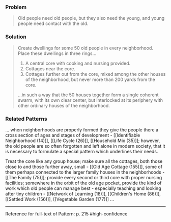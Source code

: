 ### Problem
>Old people need old people, but they also need the young, and young people need contact with the old.

### Solution
>Create dwellings for some 50 old people in every neighborhood. Place these dwellings in three rings…
>
>1. A central core with cooking and nursing provided.
>2. Cottages near the core.
>3. Cottages further out from the core, mixed among the other houses of the neighborhood, but never more than 200 yards from the core.
>
>…in such a way that the 50 houses together form a single coherent swarm, with its own clear center, but interlocked at its periphery with other ordinary houses of the neighborhood.

### Related Patterns
... when neighborhoods are properly formed they give the people there a cross section of ages and stages of development - [[Identifiable Neighborhood (14)]], [[Life Cycle (26)]], [[Household Mix (35)]]; however, the old people are so often forgotten and left alone in modern society, that it is necessary to formulate a special pattern which underlines their needs.

Treat the core like any group house; make sure all the cottages, both those close to and those further away, small - [[Old Age Cottage (155)]], some of them perhaps connected to the larger family houses in the neighborhoods - [[The Family (75)]]; provide every second or third core with proper nursing facilities; somewhere in the orbit of the old age pocket, provide the kind of work which old people can manage best - especially teaching and looking after tiny children - [[Network of Learning (18)]], [[Children's Home (86)]], [[Settled Work (156)]], [[Vegetable Garden (177)]] ...

---
Reference for full-text of Pattern: p. 215 #high-confidence 